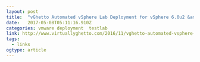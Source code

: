 ```yaml
---
layout: post 
title:  "vGhetto Automated vSphere Lab Deployment for vSphere 6.0u2 &amp; vSphere 6.5 | virtuallyGhetto" 
date:   2017-05-08T05:11:16.910Z 
categories: vmware deployment  testlab
link: http://www.virtuallyghetto.com/2016/11/vghetto-automated-vsphere-lab-deployment-for-vsphere-6-0u2-vsphere-6-5.html 
tags:
  - links
ogtype: article 
---
```


